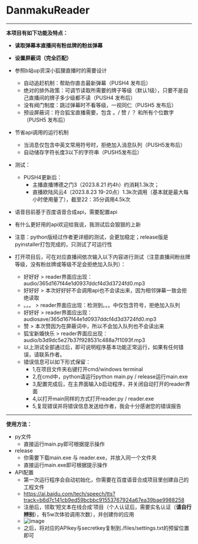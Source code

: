 # DanmakuReader

--------

**本项目有如下功能及特点：**

* **读取弹幕本直播间有粉丝牌的粉丝弹幕**


* **设置屏蔽词（完全匹配）**


* 参照b站up资深小狐狸直播时的需要设计
  * 自动追赶机制：帮助你直击最新弹幕（PUSH4 发布后）
  * 绝对的排外政策：可调节读取所需要的牌子等级（默认1级），只要不是自己直播间的牌子多少级都不读（PUSH4 发布后）
  * 没有阀门制度：跳过弹幕时不看等级，一视同仁（PUSH5 发布后）
  * 预设屏蔽词：符合狐宝直播需要，包含 。/ 赞 / ？ 和所有个位数字（PUSH5 发布后）


* 节省api调用的运行机制
  * 当消息仅包含中英文常用符号时，拒绝加入消息队列（PUSH5发布后）
  * 自动储存字符长度3以下的字符串（PUSH5发布后）


* 测试：
  * PUSH4更新后：
    * 主播直播博德之门3（2023.8.21 约4h）约消耗1.3k次；
    * 直播欧陆风云4（2023.8.23 19-20点）1.3k次调用（基本就是最大每小时使用量了），截至22：35分调用4.5k次


* 语音目前基于百度语音合成api，需要配置api


* 有什么更好用的api欢迎给我说，我测试后会狠狠的上新


* 注意：python版经过作者更详细的测试，会更加稳定；release版是pyinstaller打包完成的，只测试了可运行性


* 打开项目后，可在对应直播间依次输入以下内容进行测试（注意直播间粉丝牌等级，没有粉丝牌或等级不足会拒绝加入队列）：
  * 好好好 > reader界面应出现：audio/365d167f44e1d0937ddcf4d3d3724fd0.mp3
  * 好好好 > 本次好好好不会调用api也不会读出来，因为相邻弹幕一致会拒绝读取
  * 。。。 > reader界面应出现：检测到。。。中仅包含符号，拒绝加入队列
  * 好好好 > reader界面应出现：audiosave/365d167f44e1d0937ddcf4d3d3724fd0.mp3
  * 赞 > 本次赞因为在屏蔽词中，所以不会加入队列也不会读出来
  * 狐宝新婚快乐 > reader界面应出现：audio/b3d9dc5e27b37f928531c488a7f1093f.mp3
  * 以上测试全部通过后，即可说明程序基本功能正常运行，如果有任何错误，请联系作者。
  * 错误信息可以如下形式保留：
    * 1,在项目文件夹右键打开cmd/windows terminal
    * 2,在cmd中，python请运行python main.py / release运行main.exe
    * 3,配置完成后，在主界面输入b启动程序，并关闭自动打开的reader界面
    * 4,以打开main同样的方式打开reader.py / reader.exe
    * 5,复现错误并将错误信息发送给作者，我会十分感谢您的错误报告

****
**使用方法：**
* py文件
  * 直接运行main.py即可根据提示操作
* release
  * 你需要下载main.exe 与 reader.exe，并放入同一个文件夹
  * 直接运行main.exe即可根据提示操作
* API配置
  * 第一次运行程序会自动初始化，你需要在百度语音合成项目里创建自己的工程文件
  * https://ai.baidu.com/tech/speech/tts?track=b6d7c141cb9ed59bcbbc91553767924a67ea39bae9988258
  * 注册后，领取‘短文本在线合成’项目（个人认证后，需要实名认证（**请自行辨别**），有5w次体验调用次数），并创建你的应用
  * ![image](https://github.com/MeowDWing/DanmakuReader/assets/67000868/3301f9d0-4e56-4149-ac74-a15543322b9f)
  * 之后，将对应的APIkey与secretkey复制到./files/settings.txt的预留位置即可
